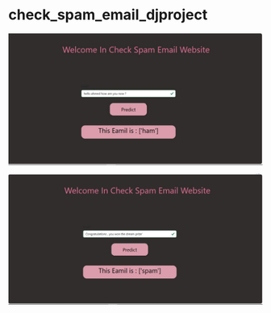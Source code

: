 # check_spam_email_djproject
![Image Alt Text](https://raw.githubusercontent.com/Shymaa2611/check_spam_email_djproject/main/project/predict_website_1.jpg)

![Image Alt Text](https://raw.githubusercontent.com/Shymaa2611/check_spam_email_djproject/main/project/predict_website_2.jpg)

